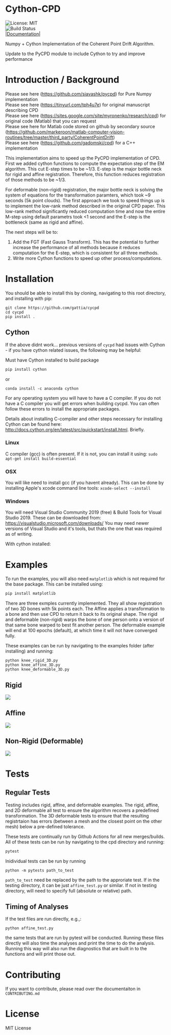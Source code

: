 # Cython-CPD
![License: MIT](https://img.shields.io/badge/License-MIT-blue.svg)<br>
![Build Status](https://github.com/gattia/cycpd/actions/workflows/python-package.yml/badge.svg)<br>
|[Documentation](https://anthonygattiphd.com/cycpd/)|

Numpy + Cython Implementation of the Coherent Point Drift Algorithm.

Update to the PyCPD module to include Cython to try and improve performance 


# Introduction / Background

Please see here (https://github.com/siavashk/pycpd) for Pure Numpy implementation <br>
Please see here (https://tinyurl.com/tph4u7e) for original manuscript describing CPD <br>
Please see here (https://sites.google.com/site/myronenko/research/cpd) for original code (Matlab) that you can request <br>
Please see here for Matlab code stored on github by secondary source (https://github.com/markeroon/matlab-computer-vision-routines/tree/master/third_party/CoherentPointDrift)<br>
Please see here (https://github.com/gadomski/cpd) for a C++ implementation<br>


This implementation aims to speed up the PyCPD implementation of CPD. First we added cython functions to compute the expectation step of the EM algorithm. This cut E-step times to be ~1/3. E-step is the major bottle neck for rigid and affine registration. Therefore, this function reduces registration of those methods to be ~1/3.

For deformable (non-rigid) registration, the major bottle neck is solving the system of equations for the transformation paramters, which took ~9 seconds (5k point clouds). The first approach we took to speed things up is to implement the low-rank method described in the original CPD paper. This low-rank method significantly reduced computation time and now the entire M-step using default parametrs took <1 second and the E-step is the bottleneck (same as rigid and affine).


The next steps will be to: 

1. Add the FGT (Fast Gauss Transform). This has the potential to further increase the performance of all methods because it reduces computation for the E-step, which is consistent for all three methods. 
2. Write more Cython functions to speed up other process/computations. 


# Installation

You should be able to install this by cloning, navigating to this root directory, and installing with pip:

```
git clone https://github.com/gattia/cycpd
cd cycpd
pip install .
```

## Cython
If the above didnt work... previous versions of `cycpd` had issues with Cython - if you have cython related issues, the following may be helpful: 

Must have Cython installed to build package

```bash
pip install cython
```

or

```
conda install -c anaconda cython
```

For any operating system you will have to have a C compiler. If you do not have a C compiler you will get errors when building cycpd. You can often follow these errors to install the appropriate packages. 

Details about installing C-compiler and other steps necessary for installing Cython can be found here: http://docs.cython.org/en/latest/src/quickstart/install.html. Briefly. 

### Linux 
C compiler (gcc) is often present. If it is not, you can install it using: 
`sudo apt-get install build-essential`

### OSX
You will like need to install gcc (if you havent already). This can be done by installing Apple's xcode command line tools:
`xcode-select --install`

### Windows
You will need Visual Studio Community 2019 (free) & Build Tools for Visual Studio 2019. 
These can be downloaded from: https://visualstudio.microsoft.com/downloads/
You may need newer versions of Visual Studio and it's tools, but thats the one that was required as of writing. 


With cython installed:




# Examples

To run the examples, you will also need `matplotlib` which is not required for the base package. This can be installed using: 

```bash
pip install matplotlib
```


There are three exmples currently implemented. They all show registration of two 3D bones with 5k points each. The Affine applies a transformation to a bone and then use CPD to return it back to its original shape. The rigid and deformable (non-rigid) warps the bone of one person onto a version of that same bone warped to best fit another person. The deformable example will end at 100 epochs (default), at which time it will not have converged fully.

These examples can be run by navigating to the examples folder (after installing) and running: 

```
python knee_rigid_3D.py
python knee_affine_3D.py
python knee_deformable_3D.py
```

## Rigid
![](/gifs/Rigid_knee.gif)


## Affine
![](/gifs/Affine_knee.gif)


## Non-Rigid (Deformable)
![](/gifs/Deformable_knee.gif)


# Tests
## Regular Tests
Testing includes rigid, affine, and deformable examples. The rigid, affine, and 2D deformable all test to ensure the algorithm recovers a predefined transformation. The 3D deformable tests to ensure that the resulting registrtaion has errors (between a mesh and the closest point on the other mesh) below a pre-defined tolerance. 

These tests are continually run by Github Actions for all new merges/builds. All of these tests can be run by navigating to the cpd directory and running: 

```bash
pytest
```

Inidividual tests can be run by running 

```
python -m pytests path_to_test
```

`path_to_test` need be replaced by the path to the approriate test. If in the testing directory, it can be just `affine_test.py` or similar. If not in testing directory, will need to specify full (absolute or relative) path.


## Timing of Analyses
If the test files are run directly, e.g.,:

`python affine_test.py`

the same tests that are run by pytest will be conducted. Running these files directly will also time the analyses and print the time to do the analysis. Running this way will also run the diagnostics that are built in to the functions and will print those out. 

# Contributing
If you want to contribute, please read over the documentaiton in `CONTRIBUTING.md`

# License
MIT License


